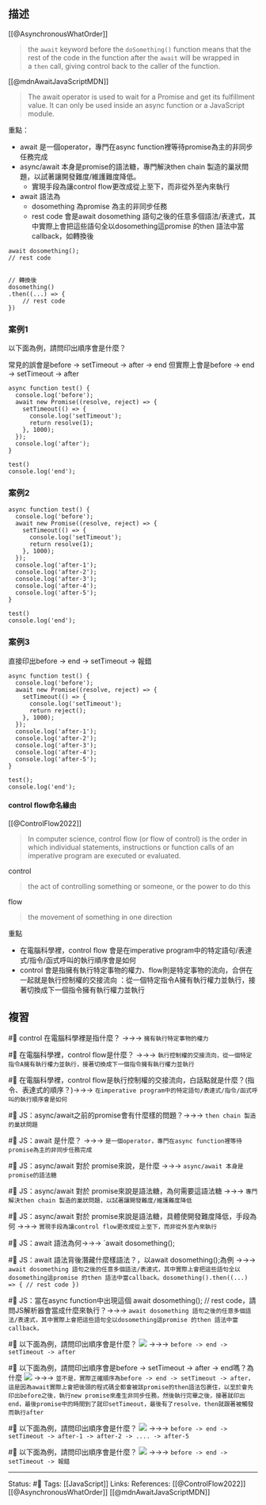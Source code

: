
## 描述
[[@AsynchronousWhatOrder]]
> the `await` keyword before the `doSomething()` function means that the rest of the code in the function after the `await` will be wrapped in a `then` call, giving control back to the caller of the function.




[[@mdnAwaitJavaScriptMDN]]
> The await operator is used to wait for a Promise and get its fulfillment value. It can only be used inside an async function or a JavaScript module.



重點：
- await 是一個operator，專門在async function裡等待promise為主的非同步任務完成
- async/await 本身是promise的語法糖，專門解決then chain 製造的巢狀問題，以試著讓開發難度/維護難度降低。
	- 實現手段為讓control flow更改成從上至下，而非從外至內來執行
- await 語法為
	- dosomething 為promise 為主的非同步任務
	- rest code 會是await dosomething 語句之後的任意多個語法/表達式，其中實際上會把這些語句全以dosomething這promise 的then 語法中當callback，如轉換後
```
await dosomething();
// rest code


// 轉換後
dosomething()
.then((...) => {
	// rest code
})
```


### 案例1

以下面為例，請問印出順序會是什麼？

常見的誤會是before -> setTimeout -> after -> end
但實際上會是before -> end -> setTimeout -> after
```
async function test() {
  console.log('before');
  await new Promise((resolve, reject) => {
    setTimeout(() => {
      console.log('setTimeout');
      return resolve(1);
    }, 1000);
  });
  console.log('after');
}

test()
console.log('end');
```


### 案例2

```
async function test() {
  console.log('before');
  await new Promise((resolve, reject) => {
    setTimeout(() => {
      console.log('setTimeout');
      return resolve(1);
    }, 1000);
  });
  console.log('after-1');
  console.log('after-2');
  console.log('after-3');
  console.log('after-4');
  console.log('after-5');
}

test()
console.log('end');
```

### 案例3

直接印出before -> end -> setTimeout -> 報錯

```
async function test() {
  console.log('before');
  await new Promise((resolve, reject) => {
    setTimeout(() => {
      console.log('setTimeout');
      return reject();
    }, 1000);
  });
  console.log('after-1');
  console.log('after-2');
  console.log('after-3');
  console.log('after-4');
  console.log('after-5');
}

test();
console.log('end');
```


#### control flow命名緣由
[[@ControlFlow2022]]
> In computer science, control flow (or flow of control) is the order in which individual statements, instructions or function calls of an imperative program are executed or evaluated.

control
>the act of controlling something or someone, or the power to do this

flow
>the movement of something in one direction



重點
- 在電腦科學裡，control flow 會是在imperative program中的特定語句/表達式/指令/函式呼叫的執行順序會是如何
- control 會是指擁有執行特定事物的權力、flow則是特定事物的流向，合併在一起就是執行控制權的交接流向 ：從一個特定指令A擁有執行權力並執行，接著切換成下一個指令擁有執行權力並執行
## 複習

#🧠 control 在電腦科學裡是指什麼？ ->->-> `擁有執行特定事物的權力`
<!--SR:!2022-11-07,9,250-->

#🧠 在電腦科學裡，control flow是什麼？ ->->-> `執行控制權的交接流向，從一個特定指令A擁有執行權力並執行，接著切換成下一個指令擁有執行權力並執行`
<!--SR:!2022-11-08,10,250-->

#🧠 在電腦科學裡，control flow是執行控制權的交接流向，白話點就是什麼？(指令、表達式的順序？)->->-> `在imperative program中的特定語句/表達式/指令/函式呼叫的執行順序會是如何`
<!--SR:!2022-10-29,3,250-->


#🧠 JS：async/await之前的promise會有什麼樣的問題？->->-> `then chain 製造的巢狀問題`
<!--SR:!2022-11-07,9,250-->


#🧠 JS：await 是什麼？ ->->-> `是一個operator，專門在async function裡等待promise為主的非同步任務完成`
<!--SR:!2022-10-29,3,250-->

#🧠 JS：async/await 對於 promise來說，是什麼 ->->-> `async/await 本身是promise的語法糖`
<!--SR:!2022-11-08,10,250-->

#🧠 JS：async/await 對於 promise來說是語法糖，為何需要這語法糖 ->->-> `專門解決then chain 製造的巢狀問題，以試著讓開發難度/維護難度降低`
<!--SR:!2022-11-08,10,250-->

#🧠 JS：async/await 對於 promise來說是語法糖，具體使開發難度降低，手段為何 ->->-> `實現手段為讓control flow更改成從上至下，而非從外至內來執行`
<!--SR:!2022-10-29,3,250-->

#🧠 JS：await 語法為何->->-> `await dosomething(); 
<!--SR:!2022-10-29,3,250-->

#🧠 JS：await 語法背後潛藏什麼樣語法？，以await dosomething();為例 ->->-> `await dosomething 語句之後的任意多個語法/表達式，其中實際上會把這些語句全以dosomething這promise 的then 語法中當callback。dosomething().then((...) => { // rest code })`
<!--SR:!2022-11-08,10,250-->

#🧠 JS：當在async function中出現這個 await dosomething(); // rest code，請問JS解析器會當成什麼來執行？->->-> `await dosomething 語句之後的任意多個語法/表達式，其中實際上會把這些語句全以dosomething這promise 的then 語法中當callback，`
<!--SR:!2022-11-06,8,250-->

#🧠 以下面為例，請問印出順序會是什麼？ ![](https://res.cloudinary.com/dqfxgtyoi/image/upload/v1666700967/blog/javascript/promise/await/await-then-example1_uyqdc3.png) ->->-> `before -> end -> setTimeout -> after`
<!--SR:!2022-10-29,3,250-->

#🧠 以下面為例，請問印出順序會是before -> setTimeout -> after -> end嗎？為什麼 ![](https://res.cloudinary.com/dqfxgtyoi/image/upload/v1666700967/blog/javascript/promise/await/await-then-example1_uyqdc3.png) ->->-> `並不是，實際正確順序為before -> end -> setTimeout -> after，這是因為await實際上會把後頭的程式碼全都會被該promise的then語法包裹住，以至於會先印出before之後，執行new promise來產生非同步任務，然後執行完畢之後，接著就印出end，最後promise中的時間到了就印setTimeout，最後有了resolve，then就跟著被觸發而執行after`
<!--SR:!2022-11-06,8,250-->



#🧠 以下面為例，請問印出順序會是什麼？  ![](https://res.cloudinary.com/dqfxgtyoi/image/upload/v1666700967/blog/javascript/promise/await/await-then-example2_xuyml4.png) ->->-> `before -> end -> setTimeout -> after-1 -> after-2 -> .... -> after-5`
<!--SR:!2022-11-05,7,250-->


#🧠 以下面為例，請問印出順序會是什麼？   ![](https://res.cloudinary.com/dqfxgtyoi/image/upload/v1666701344/blog/javascript/promise/await/await-then-example3_l1luwz.png) ->->-> `before -> end -> setTimeout -> 報錯`
<!--SR:!2022-10-30,2,210-->


---
Status: #🌱 
Tags:
[[JavaScript]]
Links:
References:
[[@ControlFlow2022]]
[[@AsynchronousWhatOrder]]
[[@mdnAwaitJavaScriptMDN]]